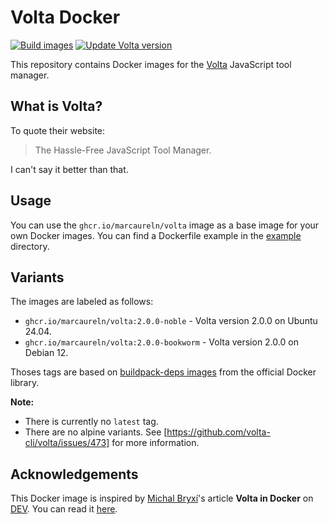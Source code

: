 # Volta Docker

[![Build images](https://github.com/marcaureln/docker-volta/actions/workflows/build.yml/badge.svg?branch=main)](https://github.com/marcaureln/docker-volta/actions/workflows/build.yml)
[![Update Volta version](https://github.com/marcaureln/docker-volta/actions/workflows/update.yml/badge.svg?branch=main)](https://github.com/marcaureln/docker-volta/actions/workflows/update.yml)

This repository contains Docker images for the [Volta](https://volta.sh) JavaScript tool manager.

## What is Volta?

To quote their website: 

> 
> The Hassle-Free JavaScript Tool Manager.
> 

I can't say it better than that.

## Usage

You can use the `ghcr.io/marcaureln/volta` image as a base image for your own Docker images. You can find a Dockerfile example in the [example](./example/) directory.

## Variants

The images are labeled as follows:

- `ghcr.io/marcaureln/volta:2.0.0-noble` - Volta version 2.0.0 on Ubuntu 24.04.
- `ghcr.io/marcaureln/volta:2.0.0-bookworm` - Volta version 2.0.0 on Debian 12.

Thoses tags are based on [buildpack-deps images](https://hub.docker.com/_/buildpack-deps/) from the official Docker library.

**Note:**
- There is currently no `latest` tag.
- There are no alpine variants. See [https://github.com/volta-cli/volta/issues/473] for more information.

## Acknowledgements

This Docker image is inspired by [Michal Bryxí](https://github.com/MichalBryxi)'s article **Volta in Docker** on [DEV](https://dev.to/). You can read it [here](https://dev.to/michalbryxi/volta-in-docker-162a).
